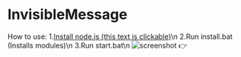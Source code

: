 # InvisibleMessage
How to use:
1.[Install node.js (this text is clickable)](https://nodejs.org/)\n
2.Run install.bat (Installs modules)\n
3.Run start.bat\n
![screenshot 👉](https://media.discordapp.net/attachments/819961730489909301/859418377947709480/sus.png)
